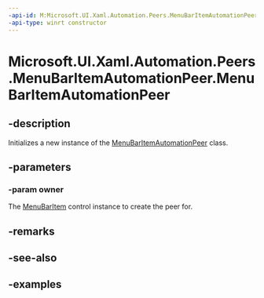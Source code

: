 ```yaml
---
-api-id: M:Microsoft.UI.Xaml.Automation.Peers.MenuBarItemAutomationPeer.#ctor(Microsoft.UI.Xaml.Controls.MenuBarItem)
-api-type: winrt constructor
---
```


<!-- Method syntax.
public MenuBarItemAutomationPeer.MenuBarItemAutomationPeer(MenuBarItem owner)
-->

# Microsoft.UI.Xaml.Automation.Peers.MenuBarItemAutomationPeer.MenuBarItemAutomationPeer

## -description

Initializes a new instance of the [MenuBarItemAutomationPeer](menubaritemautomationpeer.md) class.

## -parameters
### -param owner

The [MenuBarItem](../microsoft.ui.xaml.controls/menubaritem.md) control instance to create the peer for.

## -remarks

## -see-also

## -examples

